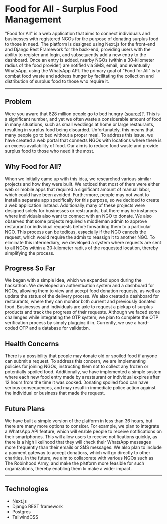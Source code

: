 # Food for All - Surplus Food Management

"Food for All" is a web application that aims to connect individuals and businesses with registered NGOs for the purpose of donating surplus food to those in need. The platform is designed using Next.js for the front-end and Django Rest Framework for the back-end, providing users with the ability to register and login, and subsequently add a new entry to the dashboard. Once an entry is added, nearby NGOs (within a 30-kilometer radius of the food provider) are notified via SMS, email, and eventually WhatsApp, using the WhatsApp API. The primary goal of "Food for All" is to combat food waste and address hunger by facilitating the collection and distribution of surplus food to those who require it.


---

## Problem

Were you aware that 828 million people go to bed hungry ([source](https://www.actionagainsthunger.org/the-hunger-crisis/world-hunger-facts/))?. This is a significant number, and yet we often waste a considerable amount of food in many situations, such as small weddings at home or large restaurants, resulting in surplus food being discarded. Unfortunately, this means that many people go to bed without a proper meal. To address this issue, we have created a web portal that connects NGOs with locations where there is an excess availability of food. Our aim is to reduce food waste and provide surplus food to those who need it the most.


## Why Food for All?

When we initially came up with this idea, we researched various similar projects and how they were built. We noticed that most of them were either web or mobile apps that required a significant amount of manual labor, which could have been avoided. Furthermore, people may not want to install a separate app specifically for this purpose, so we decided to create a web application instead. Additionally, many of these projects were designed solely for businesses or restaurants, but there may be instances where individuals also want to connect with an NGO to donate. We also observed that some projects required a middleman admin to approve restaurant or individual requests before forwarding them to a particular NGO. This process can be tedious, especially if the NGO cancels the request, which would require the admin to reassign it to another NGO. To eliminate this intermediary, we developed a system where requests are sent to all NGOs within a 30-kilometer radius of the requested location, thereby simplifying the process.


## Progress So Far

We began with a simple idea, which we expanded upon during the hackathon. We developed an authentication system and a dashboard for NGOs, allowing them to view and accept food donation requests, as well as update the status of the delivery process. We also created a dashboard for restaurants, where they can monitor both current and previously donated food. Businesses and individuals are able to request a pickup of surplus products and track the progress of their requests. Although we faced some challenges while integrating the OTP system, we plan to complete the OTP verification process by simply plugging it in. Currently, we use a hard-coded OTP and a database for validation.


## Health Concerns

There is a possibility that people may donate old or spoiled food if anyone can submit a request. To address this concern, we are implementing policies for joining NGOs, instructing them not to collect any frozen or potentially spoiled food. Additionally, we have implemented a simple system where each new food entry made by a restaurant or individual expires after 12 hours from the time it was cooked. Donating spoiled food can have serious consequences, and may result in immediate police action against the individual or business that made the request.


## Future Plans

We have built a simple version of the platform in less than 36 hours, but there are many more options to consider. For example, we plan to integrate a WhatsApp API feature, which will enable people to receive notifications on their smartphones. This will allow users to receive notifications quickly, as there is a high likelihood that they will check their WhatsApp messages more frequently than their emails or SMS messages. We also plan to include a payment gateway to accept donations, which will go directly to other charities. In the future, we aim to collaborate with various NGOs such as The Robinhood Army, and make the platform more feasible for such organizations, thereby enabling them to make a wider impact.

---

## Technologies

* Next.js
* Django REST framework
* Postgres
* TailwindCSS


